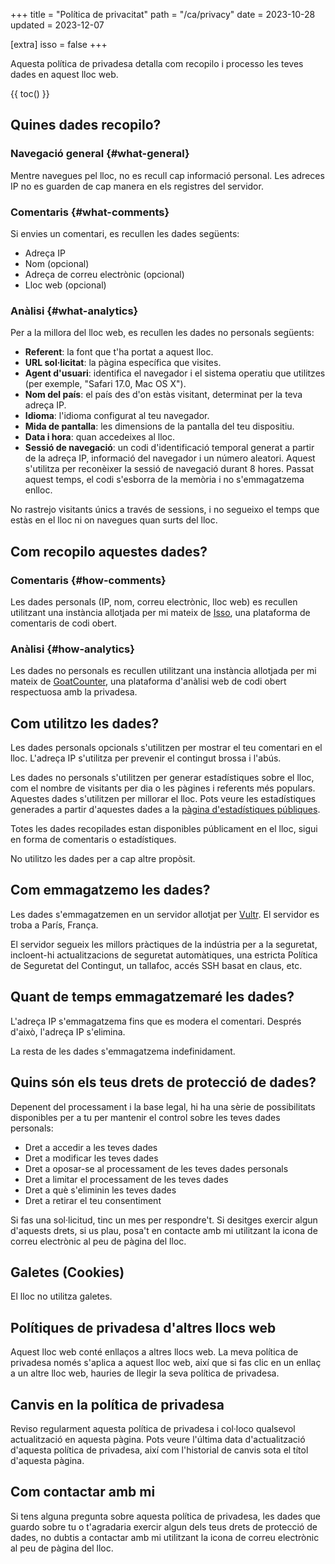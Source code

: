 +++
title = "Política de privacitat"
path = "/ca/privacy"
date = 2023-10-28
updated = 2023-12-07

[extra]
isso = false
+++

Aquesta política de privadesa detalla com recopilo i processo les teves dades en aquest lloc web.

{{ toc() }}

## Quines dades recopilo?

### Navegació general {#what-general}

Mentre navegues pel lloc, no es recull cap informació personal. Les adreces IP no es guarden de cap manera en els registres del servidor.

### Comentaris {#what-comments}

Si envies un comentari, es recullen les dades següents:

- Adreça IP
- Nom (opcional)
- Adreça de correu electrònic (opcional)
- Lloc web (opcional)

### Anàlisi {#what-analytics}

Per a la millora del lloc web, es recullen les dades no personals següents:

- **Referent**: la font que t'ha portat a aquest lloc.
- **URL sol·licitat**: la pàgina específica que visites.
- **Agent d'usuari**: identifica el navegador i el sistema operatiu que utilitzes (per exemple, "Safari 17.0, Mac OS X").
- **Nom del país**: el país des d'on estàs visitant, determinat per la teva adreça IP.
- **Idioma**: l'idioma configurat al teu navegador.
- **Mida de pantalla**: les dimensions de la pantalla del teu dispositiu.
- **Data i hora**: quan accedeixes al lloc.
- **Sessió de navegació**: un codi d'identificació temporal generat a partir de la adreça IP, informació del navegador i un número aleatori. Aquest s'utilitza per reconèixer la sessió de navegació durant 8 hores. Passat aquest temps, el codi s'esborra de la memòria i no s'emmagatzema enlloc.

No rastrejo visitants únics a través de sessions, i no segueixo el temps que estàs en el lloc ni on navegues quan surts del lloc.

## Com recopilo aquestes dades?

### Comentaris {#how-comments}

Les dades personals (IP, nom, correu electrònic, lloc web) es recullen utilitzant una instància allotjada per mi mateix de [Isso](https://isso-comments.de/), una plataforma de comentaris de codi obert.

### Anàlisi {#how-analytics}

Les dades no personals es recullen utilitzant una instància allotjada per mi mateix de [GoatCounter](https://www.goatcounter.com/), una plataforma d'anàlisi web de codi obert respectuosa amb la privadesa.

## Com utilitzo les dades?

Les dades personals opcionals s'utilitzen per mostrar el teu comentari en el lloc. L'adreça IP s'utilitza per prevenir el contingut brossa i l'abús.

Les dades no personals s'utilitzen per generar estadístiques sobre el lloc, com el nombre de visitants per dia o les pàgines i referents més populars. Aquestes dades s'utilitzen per millorar el lloc. Pots veure les estadístiques generades a partir d'aquestes dades a la [pàgina d'estadístiques públiques](https://stats.osc.garden/).

Totes les dades recopilades estan disponibles públicament en el lloc, sigui en forma de comentaris o estadístiques.

No utilitzo les dades per a cap altre propòsit.

## Com emmagatzemo les dades?

Les dades s'emmagatzemen en un servidor allotjat per [Vultr](https://www.vultr.com/). El servidor es troba a París, França.

El servidor segueix les millors pràctiques de la indústria per a la seguretat, incloent-hi actualitzacions de seguretat automàtiques, una estricta Política de Seguretat del Contingut, un tallafoc, accés SSH basat en claus, etc.

## Quant de temps emmagatzemaré les dades?

L'adreça IP s'emmagatzema fins que es modera el comentari. Després d'això, l'adreça IP s'elimina.

La resta de les dades s'emmagatzema indefinidament.

## Quins són els teus drets de protecció de dades?

Depenent del processament i la base legal, hi ha una sèrie de possibilitats disponibles per a tu per mantenir el control sobre les teves dades personals:

- Dret a accedir a les teves dades
- Dret a modificar les teves dades
- Dret a oposar-se al processament de les teves dades personals
- Dret a limitar el processament de les teves dades
- Dret a què s'eliminin les teves dades
- Dret a retirar el teu consentiment

Si fas una sol·licitud, tinc un mes per respondre't. Si desitges exercir algun d'aquests drets, si us plau, posa't en contacte amb mi utilitzant la icona de correu electrònic al peu de pàgina del lloc.

## Galetes (Cookies)

El lloc no utilitza galetes.

## Polítiques de privadesa d'altres llocs web

Aquest lloc web conté enllaços a altres llocs web. La meva política de privadesa només s'aplica a aquest lloc web, així que si fas clic en un enllaç a un altre lloc web, hauries de llegir la seva política de privadesa.

## Canvis en la política de privadesa

Reviso regularment aquesta política de privadesa i col·loco qualsevol actualització en aquesta pàgina. Pots veure l'última data d'actualització d'aquesta política de privadesa, així com l'historial de canvis sota el títol d'aquesta pàgina.

## Com contactar amb mi

Si tens alguna pregunta sobre aquesta política de privadesa, les dades que guardo sobre tu o t'agradaria exercir algun dels teus drets de protecció de dades, no dubtis a contactar amb mi utilitzant la icona de correu electrònic al peu de pàgina del lloc.
